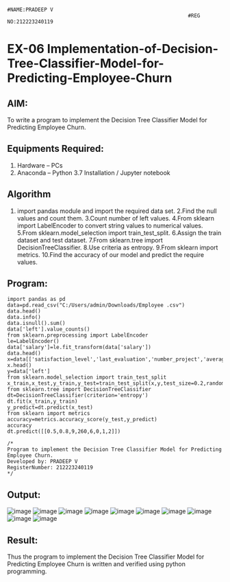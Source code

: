                                                                #NAME:PRADEEP V
                                                               #REG NO:212223240119

# EX-06 Implementation-of-Decision-Tree-Classifier-Model-for-Predicting-Employee-Churn

## AIM:
To write a program to implement the Decision Tree Classifier Model for Predicting Employee Churn.

## Equipments Required:
1. Hardware – PCs
2. Anaconda – Python 3.7 Installation / Jupyter notebook

## Algorithm
1. import pandas module and import the required data set.
2.Find the null values and count them.
3.Count number of left values.
4.From sklearn import LabelEncoder to convert string values to numerical values.
5.From sklearn.model_selection import train_test_split.
6.Assign the train dataset and test dataset.
7.From sklearn.tree import DecisionTreeClassifier.
8.Use criteria as entropy.
9.From sklearn import metrics.
10.Find the accuracy of our model and predict the require values.
## Program:
```
import pandas as pd
data=pd.read_csv("C:/Users/admin/Downloads/Employee .csv")
data.head()
data.info()
data.isnull().sum()
data['left'].value_counts()
from sklearn.preprocessing import LabelEncoder
le=LabelEncoder()
data['salary']=le.fit_transform(data['salary'])
data.head()
x=data[['satisfaction_level','last_evaluation','number_project','average_montly_hours','time_spend_company','Work_accident','promotion_last_5years','salary']]
x.head()
y=data['left']
from sklearn.model_selection import train_test_split
x_train,x_test,y_train,y_test=train_test_split(x,y,test_size=0.2,random_state=100)
from sklearn.tree import DecisionTreeClassifier
dt=DecisionTreeClassifier(criterion='entropy')
dt.fit(x_train,y_train)
y_predict=dt.predict(x_test)
from sklearn import metrics
accuracy=metrics.accuracy_score(y_test,y_predict)
accuracy
dt.predict([[0.5,0.8,9,260,6,0,1,2]])
```
```
/*
Program to implement the Decision Tree Classifier Model for Predicting Employee Churn.
Developed by: PRADEEP V 
RegisterNumber: 212223240119
*/
```

## Output:
![image](https://github.com/velupradeep/Implementation-of-Decision-Tree-Classifier-Model-for-Predicting-Employee-Churn/assets/150329341/440ddbfa-e582-4be4-bb71-42ea5430edfd)
![image](https://github.com/velupradeep/Implementation-of-Decision-Tree-Classifier-Model-for-Predicting-Employee-Churn/assets/150329341/b007dc9a-d581-44ef-8e90-37a7e39f7a05)
![image](https://github.com/velupradeep/Implementation-of-Decision-Tree-Classifier-Model-for-Predicting-Employee-Churn/assets/150329341/12325e79-4931-46d7-9732-2c885600c2cd)
![image](https://github.com/velupradeep/Implementation-of-Decision-Tree-Classifier-Model-for-Predicting-Employee-Churn/assets/150329341/2728883f-f326-4eb4-8618-4e07a5674b28)
![image](https://github.com/velupradeep/Implementation-of-Decision-Tree-Classifier-Model-for-Predicting-Employee-Churn/assets/150329341/a05fbee0-6359-462a-b131-70b0a11e47a5)
![image](https://github.com/velupradeep/Implementation-of-Decision-Tree-Classifier-Model-for-Predicting-Employee-Churn/assets/150329341/a93325cf-e050-408f-a0ac-280f402e6817)
![image](https://github.com/velupradeep/Implementation-of-Decision-Tree-Classifier-Model-for-Predicting-Employee-Churn/assets/150329341/dc49799c-de80-44d2-a796-a3d38ae07cc8)
![image](https://github.com/velupradeep/Implementation-of-Decision-Tree-Classifier-Model-for-Predicting-Employee-Churn/assets/150329341/7547afb6-b10b-4685-89dc-c9077b137561)
![image](https://github.com/velupradeep/Implementation-of-Decision-Tree-Classifier-Model-for-Predicting-Employee-Churn/assets/150329341/2e46dc5a-4307-49c5-b220-c03e6495fd03)
![image](https://github.com/velupradeep/Implementation-of-Decision-Tree-Classifier-Model-for-Predicting-Employee-Churn/assets/150329341/8ea21779-b19e-410d-a5e3-19ca07700ec1)
















## Result:
Thus the program to implement the  Decision Tree Classifier Model for Predicting Employee Churn is written and verified using python programming.
